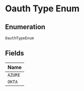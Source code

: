 
# Oauth Type Enum

## Enumeration

`OauthTypeEnum`

## Fields

| Name |
|  --- |
| `AZURE` |
| `OKTA` |


